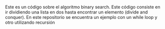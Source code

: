 Este es un código sobre el algoritmo binary search. Este código consiste en ir dividiendo una lista en dos hasta encontrar un elemento (divide and conquer).
En este repositorio se encuentra un ejemplo con un while loop y otro utilizando recursión

